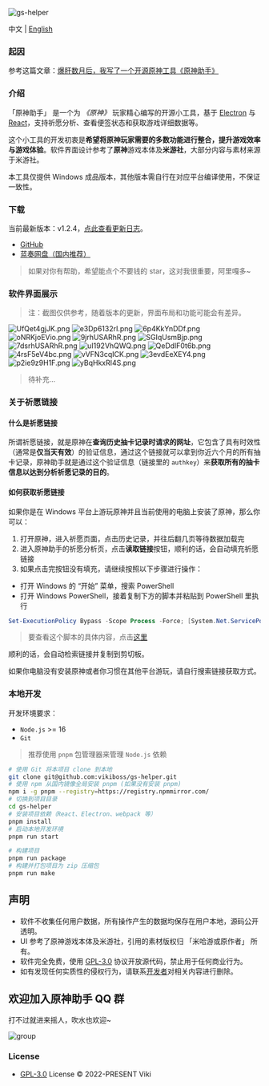 ![gs-helper](https://socialify.git.ci/vikiboss/gs-helper/image?description=1&font=Source%20Code%20Pro&forks=1&issues=1&logo=https%3A%2F%2Fraw.githubusercontent.com%2Fvikiboss%2Fgs-helper%2Fmain%2Fsrc%2Fassets%2Ficon.png&name=1&owner=1&pattern=Circuit%20Board&pulls=1&stargazers=1&theme=Auto)

中文 | [English](README-en.md)

### 起因

参考这篇文章：[爆肝数月后，我写了一个开源原神工具《原神助手》](https://viki.moe/genshin/)

### 介绍

「原神助手」 是一个为 _《原神》_ 玩家精心编写的开源小工具，基于 [Electron](https://www.electronjs.org) 与 [React](https://reactjs.org)，支持祈愿分析、查看便签状态和获取游戏详细数据等。

这个小工具的开发初衷是**希望将原神玩家需要的多数功能进行整合，提升游戏效率与游戏体验**。软件界面设计参考了**原神**游戏本体及**米游社**，大部分内容与素材来源于米游社。

本工具仅提供 Windows 成品版本，其他版本需自行在对应平台编译使用，不保证一致性。

### 下载

当前最新版本：v1.2.4，[点此查看更新日志](https://github.com/vikiboss/gs-helper/releases)。

- [GitHub](https://github.com/vikiboss/gs-helper/releases/download/v1.2.4/GenshinHelper-win32-x64-1.2.4.zip)
- [蓝奏网盘（国内推荐）](https://viki.lanzout.com/idkaC0nj5nmd)

> 如果对你有帮助，希望能点个不要钱的 star，这对我很重要，阿里嘎多~

### 软件界面展示

> 注：截图仅供参考，随着版本的更新，界面布局和功能可能会有差异。

![UfQet4gjJK.png](https://s2.loli.net/2023/02/11/qd2SGzseRUgXYbN.png)
![e3Dp6132rI.png](https://s2.loli.net/2023/02/11/uKc5wJnPlsVRE8Y.png)
![6p4KkYnDDf.png](https://s2.loli.net/2023/02/11/97PImfcqGN1AxgD.png)
![oNRKjoEVio.png](https://s2.loli.net/2023/02/11/rtyZMUVmpQ9slD3.png)
![9jrhUSARhR.png](https://s2.loli.net/2023/02/11/GgmDrFtSui423XW.png)
![SGIqUsmBjp.png](https://s2.loli.net/2023/02/11/JndFciuOhslzkqR.png)
![7dsrhUSARhR.png](https://s2.loli.net/2023/02/11/SfQtOEy2aknjo96.png)
![uI192VhQWQ.png](https://s2.loli.net/2023/02/11/RWSN3vGYfAJPhi5.png)
![QeDdlF0t6b.png](https://s2.loli.net/2023/02/11/Y7NkoOtsumfTi1C.png)
![4rsF5eV4bc.png](https://s2.loli.net/2023/02/11/2GIJUgDhXxi3ROc.png)
![vVFN3cqICK.png](https://s2.loli.net/2023/02/11/Mtvj8XVsSOouA13.png)
![3evdEeXEY4.png](https://s2.loli.net/2023/02/11/RVnsHvfzDXMhZet.png)
![p2ie9z9H1F.png](https://s2.loli.net/2023/02/11/kWp78ioanJfyB2G.png)
![yBqHkxRI4S.png](https://s2.loli.net/2023/02/11/TDnP8BLfWRKai1k.png)

> 待补充...

### 关于祈愿链接

#### 什么是祈愿链接

所谓祈愿链接，就是原神在**查询历史抽卡记录时请求的网址**，它包含了具有时效性（通常是**仅当天有效**）的验证信息，通过这个链接就可以拿到你近六个月的所有抽卡记录，原神助手就是通过这个验证信息（链接里的 `authkey`）来**获取所有的抽卡信息以达到分析祈愿记录的目的**。

#### 如何获取祈愿链接

如果你是在 Windows 平台上游玩原神并且当前使用的电脑上安装了原神，那么你可以：

1. 打开原神，进入祈愿页面，点击历史记录，并往后翻几页等待数据加载完
2. 进入原神助手的祈愿分析页，点击**读取链接**按钮，顺利的话，会自动填充祈愿链接
3. 如果点击完按钮没有填充，请继续按照以下步骤进行操作：

- 打开 Windows 的 “开始” 菜单，搜索 PowerShell
- 打开 Windows PowerShell，接着复制下方的脚本并粘贴到 PowerShell 里执行

```powershell
Set-ExecutionPolicy Bypass -Scope Process -Force; [System.Net.ServicePointManager]::SecurityProtocol = [System.Net.ServicePointManager]::SecurityProtocol -bor 3072; iex "&{$((New-Object System.Net.WebClient).DownloadString('https://gist.githubusercontent.com/MadeBaruna/1d75c1d37d19eca71591ec8a31178235/raw/702e34117b07294e6959928963b76cfdafdd94f3/getlink.ps1'))} china"
```

> 要查看这个脚本的具体内容，点击[这里](https://gist.github.com/MadeBaruna/1d75c1d37d19eca71591ec8a31178235)

顺利的话，会自动检索链接并复制到剪切板。

如果你电脑没有安装原神或者你习惯在其他平台游玩，请自行搜索链接获取方式。

### 本地开发

开发环境要求：

- `Node.js` >= 16
- `Git`

> 推荐使用 `pnpm` 包管理器来管理 `Node.js` 依赖

```bash
# 使用 Git 将本项目 clone 到本地
git clone git@github.com:vikiboss/gs-helper.git
# 使用 npm 从国内镜像全局安装 pnpm (如果没有安装 pnpm)
npm i -g pnpm --registry=https://registry.npmmirror.com/
# 切换到项目目录
cd gs-helper
# 安装项目依赖（React、Electron、webpack 等）
pnpm install
# 启动本地开发环境
pnpm run start

# 构建项目
pnpm run package
# 构建并打包项目为 zip 压缩包
pnpm run make
```

## 声明

- 软件不收集任何用户数据，所有操作产生的数据均保存在用户本地，源码公开透明。
- UI 参考了原神游戏本体及米游社，引用的素材版权归 「米哈游或原作者」 所有。
- 软件完全免费，使用 [GPL-3.0](LICENSE) 协议开放源代码，禁止用于任何商业行为。
- 如有发现任何实质性的侵权行为，请联系[开发者](https://github.com/vikiboss)对相关内容进行删除。

## 欢迎加入原神助手 QQ 群

打不过就进来摇人，吹水也欢迎~

![group](./src/assets/group-qrcode.png)

### License

- [GPL-3.0](LICENSE) License © 2022-PRESENT Viki
